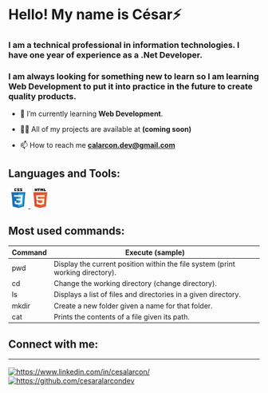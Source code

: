 # **Hello! My name is César⚡**

### I am a **technical professional in information technologies**. I have one year of experience as a **.Net Developer**.
### I am always looking for something new to learn so I am learning **Web Development** to put it into practice in the future to create quality products.

- 🌱 I’m currently learning **Web Development**.

- 👨‍💻 All of my projects are available at **(coming soon)**

- 📫 How to reach me **calarcon.dev@gmail.com**

## **Languages and Tools:**
<p align="left"> <a href="https://www.w3schools.com/css/" target="_blank" rel="noreferrer"> <img src="https://raw.githubusercontent.com/devicons/devicon/master/icons/css3/css3-original-wordmark.svg" alt="css3" width="40" height="40"/> </a> <a href="https://www.w3.org/html/" target="_blank" rel="noreferrer"> <img src="https://raw.githubusercontent.com/devicons/devicon/master/icons/html5/html5-original-wordmark.svg" alt="html5" width="40" height="40"/> </a> </p>

## **Most used commands:**

| Command | Execute (sample) |
|---------| ------------------|
|   pwd   | Display the current position within the file system (print working directory). |
|   cd    | Change the working directory (change directory). |
|   ls    | Displays a list of files and directories in a given directory. |
|   mkdir | Create a new folder given a name for that folder. |
|   cat   | Prints the contents of a file given its path. |

## **Connect with me:**
---
<a href="https://linkedin.com/in/cesalarcon/" target="blank"><img align="center" src="https://raw.githubusercontent.com/rahuldkjain/github-profile-readme-generator/master/src/images/icons/Social/linked-in-alt.svg" alt="https://www.linkedin.com/in/cesalarcon/" height="30" width="40" /></a>
<a href="https://github.com/cesaralarcondev" target="blank"><img align="center" src="https://raw.githubusercontent.com/rahuldkjain/github-profile-readme-generator/master/src/images/icons/Social/github.svg" alt="https://github.com/cesaralarcondev" height="30" width="40" /></a>
